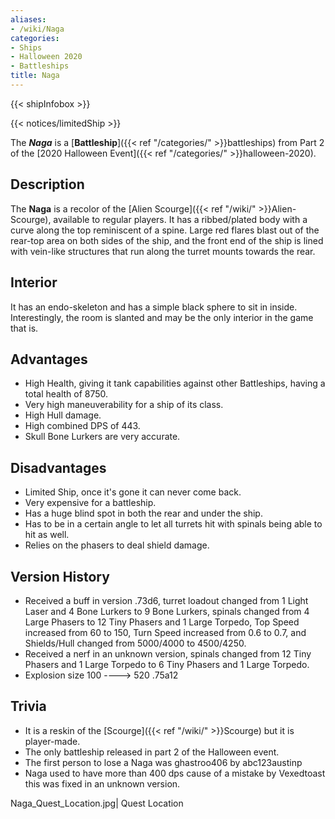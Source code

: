 ```yaml
---
aliases:
- /wiki/Naga
categories:
- Ships
- Halloween 2020
- Battleships
title: Naga
---  
```


{{< shipInfobox >}}   

{{< notices/limitedShip >}} 

The **_Naga_** is a [**Battleship**]({{< ref "/categories/" >}}battleships) from Part 2 of the [2020 Halloween Event]({{< ref "/categories/" >}}halloween-2020). 

## Description

The **Naga** is a recolor of the [Alien Scourge]({{< ref "/wiki/" >}}Alien-Scourge), available to regular players. It has a ribbed/plated body with a curve along the top reminiscent of a spine. Large red flares blast out of the rear-top area on both sides of the ship, and the front end of the ship is lined with vein-like structures that run along the turret mounts towards the rear.

## Interior

It has an endo-skeleton and has a simple black sphere to sit in inside. Interestingly, the room is slanted and may be the only interior in the game that is.

## Advantages

- High Health, giving it tank capabilities against other Battleships, having a total health of 8750.
- Very high maneuverability for a ship of its class.
- High Hull damage.
- High combined DPS of 443.
- Skull Bone Lurkers are very accurate.

## Disadvantages

- Limited Ship, once it's gone it can never come back.
- Very expensive for a battleship.
- Has a huge blind spot in both the rear and under the ship.
- Has to be in a certain angle to let all turrets hit with spinals being able to hit as well.
- Relies on the phasers to deal shield damage.

## Version History 

- Received a buff in version .73d6, turret loadout changed from 1 Light Laser and 4 Bone Lurkers to 9 Bone Lurkers, spinals changed from 4 Large Phasers to 12 Tiny Phasers and 1 Large Torpedo, Top Speed increased from 60 to 150, Turn Speed increased from 0.6 to 0.7, and Shields/Hull changed from 5000/4000 to 4500/4250.
- Received a nerf in an unknown version, spinals changed from 12 Tiny Phasers and 1 Large Torpedo to 6 Tiny Phasers and 1 Large Torpedo.
- Explosion size 100 ----> 520 .75a12

## Trivia

- It is a reskin of the [Scourge]({{< ref "/wiki/" >}}Scourge) but it is player-made.
- The only battleship released in part 2 of the Halloween event.
- The first person to lose a Naga was ghastroo406 by abc123austinp
- Naga used to have more than 400 dps cause of a mistake by Vexedtoast this was fixed in an unknown version.

Naga_Quest_Location.jpg| Quest Location